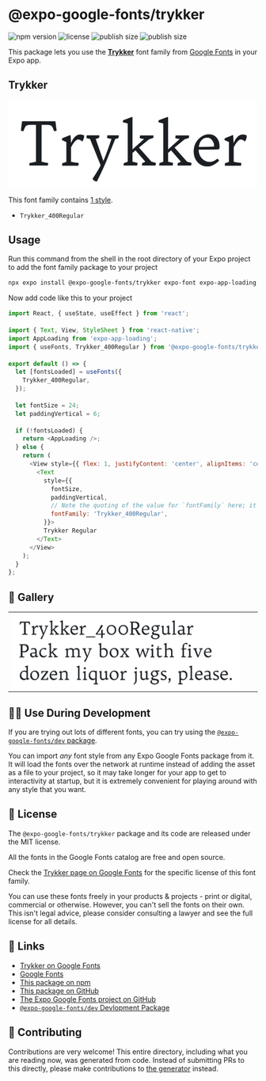 # @expo-google-fonts/trykker

![npm version](https://flat.badgen.net/npm/v/@expo-google-fonts/trykker)
![license](https://flat.badgen.net/github/license/expo/google-fonts)
![publish size](https://flat.badgen.net/packagephobia/install/@expo-google-fonts/trykker)
![publish size](https://flat.badgen.net/packagephobia/publish/@expo-google-fonts/trykker)

This package lets you use the [**Trykker**](https://fonts.google.com/specimen/Trykker) font family from [Google Fonts](https://fonts.google.com/) in your Expo app.

## Trykker

![Trykker](./font-family.png)

This font family contains [1 style](#-gallery).

- `Trykker_400Regular`

## Usage

Run this command from the shell in the root directory of your Expo project to add the font family package to your project
```sh
npx expo install @expo-google-fonts/trykker expo-font expo-app-loading
```

Now add code like this to your project
```js
import React, { useState, useEffect } from 'react';

import { Text, View, StyleSheet } from 'react-native';
import AppLoading from 'expo-app-loading';
import { useFonts, Trykker_400Regular } from '@expo-google-fonts/trykker';

export default () => {
  let [fontsLoaded] = useFonts({
    Trykker_400Regular,
  });

  let fontSize = 24;
  let paddingVertical = 6;

  if (!fontsLoaded) {
    return <AppLoading />;
  } else {
    return (
      <View style={{ flex: 1, justifyContent: 'center', alignItems: 'center' }}>
        <Text
          style={{
            fontSize,
            paddingVertical,
            // Note the quoting of the value for `fontFamily` here; it expects a string!
            fontFamily: 'Trykker_400Regular',
          }}>
          Trykker Regular
        </Text>
      </View>
    );
  }
};

```

## 🔡 Gallery


||||
|-|-|-|
|![Trykker_400Regular](./Trykker_400Regular.ttf.png)||||


## 👩‍💻 Use During Development

If you are trying out lots of different fonts, you can try using the [`@expo-google-fonts/dev` package](https://github.com/expo/google-fonts/tree/master/font-packages/dev#readme).

You can import *any* font style from any Expo Google Fonts package from it. It will load the fonts
over the network at runtime instead of adding the asset as a file to your project, so it may take longer
for your app to get to interactivity at startup, but it is extremely convenient
for playing around with any style that you want.

## 📖 License

The `@expo-google-fonts/trykker` package and its code are released under the MIT license.

All the fonts in the Google Fonts catalog are free and open source.

Check the [Trykker page on Google Fonts](https://fonts.google.com/specimen/Trykker) for the specific license of this font family.

You can use these fonts freely in your products & projects - print or digital, commercial or otherwise. However, you can't sell the fonts on their own. This isn't legal advice, please consider consulting a lawyer and see the full license for all details.

## 🔗 Links

- [Trykker on Google Fonts](https://fonts.google.com/specimen/Trykker)
- [Google Fonts](https://fonts.google.com/)
- [This package on npm](https://www.npmjs.com/package/@expo-google-fonts/trykker)
- [This package on GitHub](https://github.com/expo/google-fonts/tree/master/font-packages/trykker)
- [The Expo Google Fonts project on GitHub](https://github.com/expo/google-fonts)
- [`@expo-google-fonts/dev` Devlopment Package](https://github.com/expo/google-fonts/tree/master/font-packages/dev)

## 🤝 Contributing

Contributions are very welcome! This entire directory, including what you are reading now, was generated from code. Instead of submitting PRs to this directly, please make contributions to [the generator](https://github.com/expo/google-fonts/tree/master/packages/generator) instead.
